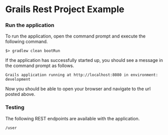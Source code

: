# Grails Rest Project Example

### Run the application
To run the application, open the command prompt and execute the following command.

```
$> gradlew clean bootRun
```

If the application has successfully started up, you should see a message in the command prompt as follows.

```
Grails application running at http://localhost:8080 in environment: development
```

Now you should be able to open your browser and navigate to the url posted above.

### Testing
The following REST endpoints are available with the application.

```/user```